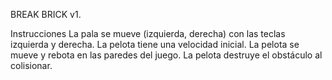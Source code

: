 BREAK BRICK v1.

Instrucciones
La pala se mueve (izquierda, derecha) con las teclas izquierda y derecha.
La pelota tiene una velocidad inicial.
La pelota se mueve y rebota en las paredes del juego.
La pelota destruye el obstáculo al colisionar.
